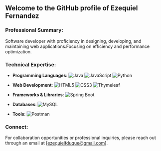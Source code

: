 ## Welcome to the GitHub profile of Ezequiel Fernandez

### Professional Summary:
Software developer with proficiency in designing, developing, and maintaining web applications.Focusing on efficiency and performance optimization.

### Technical Expertise:

- **Programming Languages**: 
  ![Java](https://img.shields.io/badge/-Java-E34A86?style=flat-square&logo=java)
  ![JavaScript](https://img.shields.io/badge/-JavaScript-black?style=flat-square&logo=javascript)
  ![Python](https://img.shields.io/badge/-Python-3776AB?style=flat-square&logo=python)

- **Web Development**:
  ![HTML5](https://img.shields.io/badge/-HTML5-E34F26?style=flat-square&logo=html5&logoColor=white)
  ![CSS3](https://img.shields.io/badge/-CSS3-1572B6?style=flat-square&logo=css3)
  ![Thymeleaf](https://img.shields.io/badge/-Thymeleaf-005F0F?style=flat-square&logo=thymeleaf)

- **Frameworks & Libraries**:
  ![Spring Boot](https://img.shields.io/badge/-SpringBoot-6DB33F?style=flat-square&logo=spring-boot)

- **Databases**:
  ![MySQL](https://img.shields.io/badge/-MySQL-black?style=flat-square&logo=mysql)

- **Tools**:
  ![Postman](https://img.shields.io/badge/-Postman-FF6C37?style=flat-square&logo=postman)



### Connect:
For collaboration opportunities or professional inquiries, please reach out through an email at [ezequielfduque@gmail.com].

